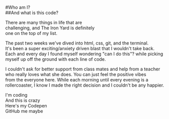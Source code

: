 #Who am I?  
##And what is this code? 

There are many things in life that are    
challenging, and The Iron Yard is definitely   
one on the top of my list.  

The past two weeks we've dived into html, css, git, and the terminal.    
It's  been a super exciting/anxiety driven blast that I wouldn't take back.    
Each and every day I found myself wondering "can I do this"? while picking    
myself up off the ground with each line of code.

I couldn't ask for better support from class mates and help from a teacher  
who really loves what she does. You can just feel the positive vibes  
from the everyone here. While each morning until every evening is a   
rollercoaster, I know I made the right decision and I couldn't be any happier.

I'm coding    
And this is crazy    
Here's my Codepen    
GitHub me maybe